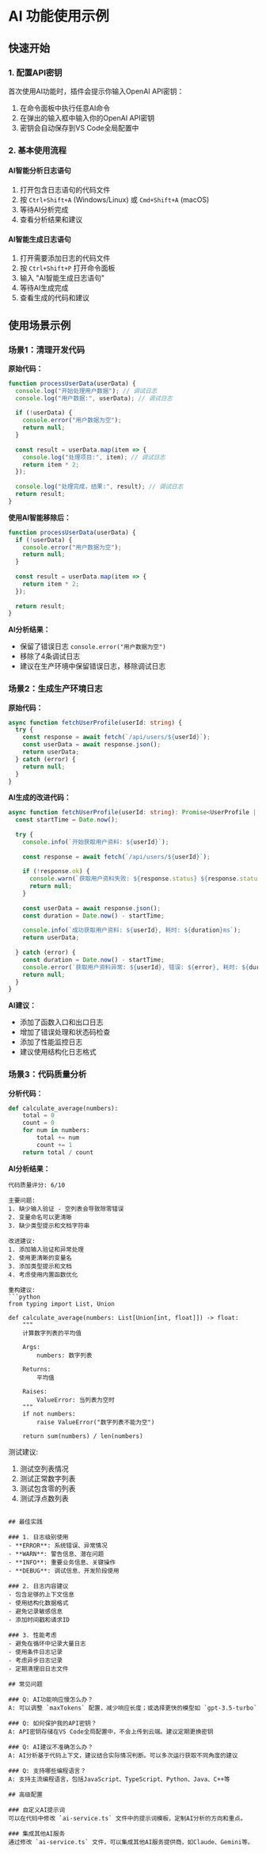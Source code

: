 # AI 功能使用示例

## 快速开始

### 1. 配置API密钥

首次使用AI功能时，插件会提示你输入OpenAI API密钥：

1. 在命令面板中执行任意AI命令
2. 在弹出的输入框中输入你的OpenAI API密钥
3. 密钥会自动保存到VS Code全局配置中

### 2. 基本使用流程

#### AI智能分析日志语句
1. 打开包含日志语句的代码文件
2. 按 `Ctrl+Shift+A` (Windows/Linux) 或 `Cmd+Shift+A` (macOS)
3. 等待AI分析完成
4. 查看分析结果和建议

#### AI智能生成日志语句
1. 打开需要添加日志的代码文件
2. 按 `Ctrl+Shift+P` 打开命令面板
3. 输入 "AI智能生成日志语句"
4. 等待AI生成完成
5. 查看生成的代码和建议

## 使用场景示例

### 场景1：清理开发代码

**原始代码：**
```javascript
function processUserData(userData) {
  console.log("开始处理用户数据"); // 调试日志
  console.log("用户数据:", userData); // 调试日志
  
  if (!userData) {
    console.error("用户数据为空");
    return null;
  }
  
  const result = userData.map(item => {
    console.log("处理项目:", item); // 调试日志
    return item * 2;
  });
  
  console.log("处理完成，结果:", result); // 调试日志
  return result;
}
```

**使用AI智能移除后：**
```javascript
function processUserData(userData) {
  if (!userData) {
    console.error("用户数据为空");
    return null;
  }
  
  const result = userData.map(item => {
    return item * 2;
  });
  
  return result;
}
```

**AI分析结果：**
- 保留了错误日志 `console.error("用户数据为空")`
- 移除了4条调试日志
- 建议在生产环境中保留错误日志，移除调试日志

### 场景2：生成生产环境日志

**原始代码：**
```typescript
async function fetchUserProfile(userId: string) {
  try {
    const response = await fetch(`/api/users/${userId}`);
    const userData = await response.json();
    return userData;
  } catch (error) {
    return null;
  }
}
```

**AI生成的改进代码：**
```typescript
async function fetchUserProfile(userId: string): Promise<UserProfile | null> {
  const startTime = Date.now();
  
  try {
    console.info(`开始获取用户资料: ${userId}`);
    
    const response = await fetch(`/api/users/${userId}`);
    
    if (!response.ok) {
      console.warn(`获取用户资料失败: ${response.status} ${response.statusText}`);
      return null;
    }
    
    const userData = await response.json();
    const duration = Date.now() - startTime;
    
    console.info(`成功获取用户资料: ${userId}, 耗时: ${duration}ms`);
    return userData;
    
  } catch (error) {
    const duration = Date.now() - startTime;
    console.error(`获取用户资料异常: ${userId}, 错误: ${error}, 耗时: ${duration}ms`);
    return null;
  }
}
```

**AI建议：**
- 添加了函数入口和出口日志
- 增加了错误处理和状态码检查
- 添加了性能监控日志
- 建议使用结构化日志格式

### 场景3：代码质量分析

**分析代码：**
```python
def calculate_average(numbers):
    total = 0
    count = 0
    for num in numbers:
        total += num
        count += 1
    return total / count
```

**AI分析结果：**
```
代码质量评分: 6/10

主要问题:
1. 缺少输入验证 - 空列表会导致除零错误
2. 变量命名可以更清晰
3. 缺少类型提示和文档字符串

改进建议:
1. 添加输入验证和异常处理
2. 使用更清晰的变量名
3. 添加类型提示和文档
4. 考虑使用内置函数优化

重构建议:
```python
from typing import List, Union

def calculate_average(numbers: List[Union[int, float]]) -> float:
    """
    计算数字列表的平均值
    
    Args:
        numbers: 数字列表
        
    Returns:
        平均值
        
    Raises:
        ValueError: 当列表为空时
    """
    if not numbers:
        raise ValueError("数字列表不能为空")
    
    return sum(numbers) / len(numbers)
```

测试建议:
1. 测试空列表情况
2. 测试正常数字列表
3. 测试包含零的列表
4. 测试浮点数列表
```

## 最佳实践

### 1. 日志级别使用
- **ERROR**: 系统错误、异常情况
- **WARN**: 警告信息、潜在问题
- **INFO**: 重要业务信息、关键操作
- **DEBUG**: 调试信息、开发阶段使用

### 2. 日志内容建议
- 包含足够的上下文信息
- 使用结构化数据格式
- 避免记录敏感信息
- 添加时间戳和请求ID

### 3. 性能考虑
- 避免在循环中记录大量日志
- 使用条件日志记录
- 考虑异步日志记录
- 定期清理旧日志文件

## 常见问题

### Q: AI功能响应慢怎么办？
A: 可以调整 `maxTokens` 配置，减少响应长度；或选择更快的模型如 `gpt-3.5-turbo`

### Q: 如何保护我的API密钥？
A: API密钥存储在VS Code全局配置中，不会上传到云端。建议定期更换密钥

### Q: AI建议不准确怎么办？
A: AI分析基于代码上下文，建议结合实际情况判断。可以多次运行获取不同角度的建议

### Q: 支持哪些编程语言？
A: 支持主流编程语言，包括JavaScript、TypeScript、Python、Java、C++等

## 高级配置

### 自定义AI提示词
可以在代码中修改 `ai-service.ts` 文件中的提示词模板，定制AI分析的方向和重点。

### 集成其他AI服务
通过修改 `ai-service.ts` 文件，可以集成其他AI服务提供商，如Claude、Gemini等。

